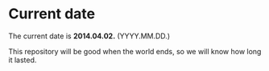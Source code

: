 # Current date

The current date is **2014.04.02.** (YYYY.MM.DD.)

This repository will be good when the world ends, so we will know how long it lasted.